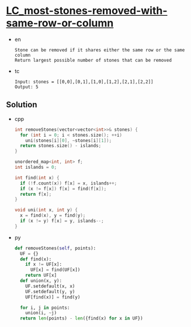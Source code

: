# [LC_most-stones-removed-with-same-row-or-column](https://leetcode.com/problems/most-stones-removed-with-same-row-or-column)

* en

  ```en
  Stone can be removed if it shares either the same row or the same column
  Return largest possible number of stones that can be removed
  ```

* tc

  ```tc
  Input: stones = [[0,0],[0,1],[1,0],[1,2],[2,1],[2,2]]
  Output: 5
  ```

## Solution

* cpp

  ```cpp
  int removeStones(vector<vector<int>>& stones) {
    for (int i = 0; i < stones.size(); ++i)
      uni(stones[i][0], ~stones[i][1]);
    return stones.size() - islands;
  }

  unordered_map<int, int> f;
  int islands = 0;

  int find(int x) {
    if (!f.count(x)) f[x] = x, islands++;
    if (x != f[x]) f[x] = find(f[x]);
    return f[x];
  }

  void uni(int x, int y) {
    x = find(x), y = find(y);
    if (x != y) f[x] = y, islands--;
  }
  ```

* py

  ```py
  def removeStones(self, points):
    UF = {}
    def find(x):
      if x != UF[x]:
        UF[x] = find(UF[x])
      return UF[x]
    def union(x, y):
      UF.setdefault(x, x)
      UF.setdefault(y, y)
      UF[find(x)] = find(y)

    for i, j in points:
      union(i, ~j)
    return len(points) - len({find(x) for x in UF})
  ```
